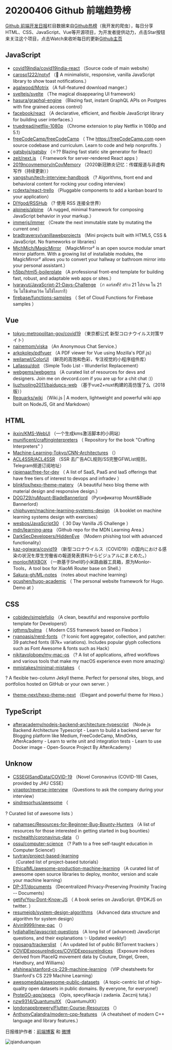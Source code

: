 # 20200406 Github 前端趋势榜

[Github 前端开发日报](http://caibaojian.com/c/news)栏目数据来自[Github热榜](http://news.caibaojian.com/)（我开发的爬虫），每日分享HTML、CSS、JavaScript、Vue等开源项目，为开发者提供动力，点击Star按钮来关注这个项目，点击Watch来收听每日的更新[Github主页](https://github.com/kujian/githubTrending)
## JavaScript

* [covid19india/covid19india-react](https://github.com/covid19india/covid19india-react) （Source code of main website）
* [caroso1222/notyf](https://github.com/caroso1222/notyf) （&#x1f47b; A minimalistic, responsive, vanilla JavaScript library to show toast notifications.）
* [agalwood/Motrix](https://github.com/agalwood/Motrix) （A full-featured download manger.）
* [sveltejs/svelte](https://github.com/sveltejs/svelte) （The magical disappearing UI framework）
* [hasura/graphql-engine](https://github.com/hasura/graphql-engine) （Blazing fast, instant GraphQL APIs on Postgres with fine grained access control）
* [facebook/react](https://github.com/facebook/react) （A declarative, efficient, and flexible JavaScript library for building user interfaces.）
* [truedread/netflix-1080p](https://github.com/truedread/netflix-1080p) （Chrome extension to play Netflix in 1080p and 5.1）
* [freeCodeCamp/freeCodeCamp](https://github.com/freeCodeCamp/freeCodeCamp) （
        The <a href="https://freeCodeCamp.com">https://freeCodeCamp.com</a> open source codebase and curriculum. Learn to code and help nonprofits.
      ）
* [gatsbyjs/gatsby](https://github.com/gatsbyjs/gatsby) （&#x269b;&#xfe0f;?? Blazing fast static site generator for React）
* [zeit/next.js](https://github.com/zeit/next.js) （
        Framework for server-rendered React apps
      ）
* [2019ncovmemory/nCovMemory](https://github.com/2019ncovmemory/nCovMemory) （2020新冠肺炎记忆：传媒报道与非虚构写作（持续更新））
* [yangshun/tech-interview-handbook](https://github.com/yangshun/tech-interview-handbook) （? Algorithms, front end and behavioral content for rocking your coding interview）
* [rcdexta/react-trello](https://github.com/rcdexta/react-trello) （Pluggable components to add a kanban board to your application）
* [DIYgod/RSSHub](https://github.com/DIYgod/RSSHub) （? 使用 RSS 连接全世界）
* [alpinejs/alpine](https://github.com/alpinejs/alpine) （A rugged, minimal framework for composing JavaScript behavior in your markup.）
* [immerjs/immer](https://github.com/immerjs/immer) （Create the next immutable state by mutating the current one）
* [bradtraversy/vanillawebprojects](https://github.com/bradtraversy/vanillawebprojects) （Mini projects built with HTML5, CSS &amp; JavaScript. No frameworks or libraries）
* [MichMich/MagicMirror](https://github.com/MichMich/MagicMirror) （MagicMirror² is an open source modular smart mirror platform. With a growing list of installable modules, the MagicMirror² allows you to convert your hallway or bathroom mirror into your personal assistant.）
* [h5bp/html5-boilerplate](https://github.com/h5bp/html5-boilerplate) （A professional front-end template for building fast, robust, and adaptable web apps or sites.）
* [lvarayut/JavaScript-21-Days-Challenge](https://github.com/lvarayut/JavaScript-21-Days-Challenge) （&#x1f525; คอร์สฟรี! สร้าง 21 โปรเจค ใน 21 วัน ไม่ใช้เฟรมเวิร์ค ไม่ใช้ไลบรารี）
* [firebase/functions-samples](https://github.com/firebase/functions-samples) （
        Set of Cloud Functions for Firebase samples
      ）

## Vue

* [tokyo-metropolitan-gov/covid19](https://github.com/tokyo-metropolitan-gov/covid19) （東京都公式 新型コロナウイルス対策サイト）
* [nainemom/viska](https://github.com/nainemom/viska) （An Anonymous Chat Service.）
* [arkokoley/pdfvuer](https://github.com/arkokoley/pdfvuer) （A PDF viewer for Vue using Mozilla's PDF.js）
* [weilanwl/ColorUI](https://github.com/weilanwl/ColorUI) （鲜亮的高饱和色彩，专注视觉的小程序组件库）
* [Lallassu/doit](https://github.com/Lallassu/doit) （Simple Todo List - Wunderlist Replacement）
* [webgems/webgems](https://github.com/webgems/webgems) （A curated list of resources for devs and designers. Join me on devcord.com if you are up for a chit chat :)）
* [liuzhuoling2011/baidupcs-web](https://github.com/liuzhuoling2011/baidupcs-web) （基于vue2+nuxt构建的高仿饿了么（2018版））
* [Requarks/wiki](https://github.com/Requarks/wiki) （Wiki.js | A modern, lightweight and powerful wiki app built on NodeJS, Git and Markdown）

## HTML

* [ikxin/KMS-WebUI](https://github.com/ikxin/KMS-WebUI) （一个生成kms激活脚本的小网站）
* [munificent/craftinginterpreters](https://github.com/munificent/craftinginterpreters) （
        Repository for the book "Crafting Interpreters"
      ）
* [Machine-Learning-Tokyo/CNN-Architectures](https://github.com/Machine-Learning-Tokyo/CNN-Architectures) （）
* [ACL4SSR/ACL4SSR](https://github.com/ACL4SSR/ACL4SSR) （SSR 去广告ACL规则/SS完整GFWList规则，Telegram频道订阅地址）
* [ripienaar/free-for-dev](https://github.com/ripienaar/free-for-dev) （
        A list of SaaS, PaaS and IaaS offerings that have free tiers of interest to devops and infradev
      ）
* [blinkfox/hexo-theme-matery](https://github.com/blinkfox/hexo-theme-matery) （A beautiful hexo blog theme with material design and responsive design.）
* [DOG729/ruMount-BladeBannerlord](https://github.com/DOG729/ruMount-BladeBannerlord) （Русификатор Mount&amp;Blade Bannerlord）
* [chiphuyen/machine-learning-systems-design](https://github.com/chiphuyen/machine-learning-systems-design) （A booklet on machine learning systems design with exercises）
* [wesbos/JavaScript30](https://github.com/wesbos/JavaScript30) （
        30 Day Vanilla JS Challenge
      ）
* [mdn/learning-area](https://github.com/mdn/learning-area) （Github repo for the MDN Learning Area.）
* [DarkSecDevelopers/HiddenEye](https://github.com/DarkSecDevelopers/HiddenEye) （Modern phishing tool with advanced functionality）
* [kaz-ogiwara/covid19](https://github.com/kaz-ogiwara/covid19) （新型コロナウイルス（COVID19）の国内における感染の状況を厚生労働省の報道発表資料からビジュアルにまとめた。）
* [monlor/MIXBOX](https://github.com/monlor/MIXBOX) （一款基于Shell的小米路由器工具箱，原为Monlor-Tools，A tool box for XiaoMi Router base on Shell.）
* [Sakura-gh/ML-notes](https://github.com/Sakura-gh/ML-notes) （notes about machine learning）
* [gcushen/hugo-academic](https://github.com/gcushen/hugo-academic) （
        The personal website framework for Hugo. Demo at
      ）

## CSS

* [cobidev/simplefolio](https://github.com/cobidev/simplefolio) （A clean, beautiful and responsive portfolio template for Developers!）
* [jgthms/bulma](https://github.com/jgthms/bulma) （
        Modern CSS framework based on Flexbox
      ）
* [ryanoasis/nerd-fonts](https://github.com/ryanoasis/nerd-fonts) （? Iconic font aggregator, collection, and patcher: 39 patched fonts (87k+ variations). Includes popular glyph collections such as Font Awesome &amp; fonts such as Hack）
* [nikitavoloboev/my-mac-os](https://github.com/nikitavoloboev/my-mac-os) （? A list of applications, alfred workflows and various tools that make my macOS experience even more amazing）
* [mmistakes/minimal-mistakes](https://github.com/mmistakes/minimal-mistakes) （
        
? A flexible two-column Jekyll theme. Perfect for personal sites, blogs, and portfolios hosted on GitHub or your own server.
      ）
* [theme-next/hexo-theme-next](https://github.com/theme-next/hexo-theme-next) （Elegant and powerful theme for Hexo.）

## TypeScript

* [afteracademy/nodejs-backend-architecture-typescript](https://github.com/afteracademy/nodejs-backend-architecture-typescript) （Node.js Backend Architecture Typescript - Learn to build a backend server for Blogging platform like Medium, FreeCodeCamp, MindOrks, AfterAcademy - Learn to write unit and integration tests - Learn to use Docker image - Open-Source Project By AfterAcademy）

## Unknow

* [CSSEGISandData/COVID-19](https://github.com/CSSEGISandData/COVID-19) （Novel Coronavirus (COVID-19) Cases, provided by JHU CSSE）
* [viraptor/reverse-interview](https://github.com/viraptor/reverse-interview) （Questions to ask the company during your interview）
* [sindresorhus/awesome](https://github.com/sindresorhus/awesome) （
        
? Curated list of awesome lists
      ）
* [nahamsec/Resources-for-Beginner-Bug-Bounty-Hunters](https://github.com/nahamsec/Resources-for-Beginner-Bug-Bounty-Hunters) （A list of resources for those interested in getting started in bug bounties）
* [nychealth/coronavirus-data](https://github.com/nychealth/coronavirus-data) （）
* [ossu/computer-science](https://github.com/ossu/computer-science) （? Path to a free self-taught education in Computer Science!）
* [tuvtran/project-based-learning](https://github.com/tuvtran/project-based-learning) （Curated list of project-based tutorials）
* [EthicalML/awesome-production-machine-learning](https://github.com/EthicalML/awesome-production-machine-learning) （A curated list of awesome open source libraries to deploy, monitor, version and scale your machine learning）
* [DP-3T/documents](https://github.com/DP-3T/documents) （Decentralized Privacy-Preserving Proximity Tracing -- Documents）
* [getify/You-Dont-Know-JS](https://github.com/getify/You-Dont-Know-JS) （
        A book series on JavaScript. @YDKJS on twitter.
      ）
* [resumejob/system-design-algorithms](https://github.com/resumejob/system-design-algorithms) （Advanced data structure and algorithm for system design）
* [Alvin9999/new-pac](https://github.com/Alvin9999/new-pac) （）
* [lydiahallie/javascript-questions](https://github.com/lydiahallie/javascript-questions) （A long list of (advanced) JavaScript questions, and their explanations ✨ Updated weekly!）
* [ngosang/trackerslist](https://github.com/ngosang/trackerslist) （
        An updated list of public BitTorrent trackers
      ）
* [COVIDExposureIndices/COVIDExposureIndices](https://github.com/COVIDExposureIndices/COVIDExposureIndices) （Exposure indices derived from PlaceIQ movement data by Couture, Dingel, Green, Handbury, and Williams）
* [afshinea/stanford-cs-229-machine-learning](https://github.com/afshinea/stanford-cs-229-machine-learning) （VIP cheatsheets for Stanford's CS 229 Machine Learning）
* [awesomedata/awesome-public-datasets](https://github.com/awesomedata/awesome-public-datasets) （A topic-centric list of high-quality open datasets in public domains. By everyone, for everyone!）
* [ProteGO-app/specs](https://github.com/ProteGO-app/specs) （Opis, specyfikacja i zadania. Zacznij tutaj.）
* [nzw9314/QuantumultX](https://github.com/nzw9314/QuantumultX) （QuantumultX）
* [londonappbrewery/Flutter-Course-Resources](https://github.com/londonappbrewery/Flutter-Course-Resources) （）
* [AnthonyCalandra/modern-cpp-features](https://github.com/AnthonyCalandra/modern-cpp-features) （A cheatsheet of modern C++ language and library features.）


日报维护作者：[前端博客](http://caibaojian.com/) 和 [微博](http://caibaojian.com/go/weibo)

![qianduanquan](https://user-images.githubusercontent.com/3055447/38468989-651132ac-3b80-11e8-8e6b-15122322a9d7.png)